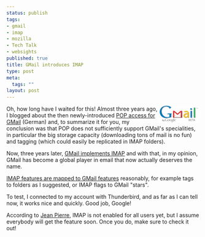 ```yaml
--- 
status: publish
tags: 
- gmail
- imap
- mozilla
- Tech Talk
- websights
published: true
title: GMail introduces IMAP
type: post
meta: 
  tags: ""
layout: post
---
```

<img src="/media/wp/logos/gmaillogo.serendipityThumb.gif" alt="GMail" class="alignright" align="right" />Oh, how long have I waited for this! Almost three years ago, I blogged about the then newly-introduced <a href="http://fredericiana.com/2004/11/17/gmail-spricht-pop-ist-das-alles/">POP access for GMail</a> (German) and, to summarize it for you, my conclusion was that POP does not sufficiently support GMail's specialities, in particular the big storage capacity (downloading tons of mail is no fun) and tagging (which could easily be replicated in IMAP folders).

Now, three years later, <a href="http://mail.google.com/support/bin/answer.py?ctx=gmail&hl=en&answer=75725">GMail implements IMAP</a> and with that, in my opinion, GMail has become a global player in email that now actually deserves the name.

<a href="http://mail.google.com/support/bin/answer.py?answer=77657">IMAP features are mapped to GMail features</a> reasonably, for example tags to folders as I suggested, or IMAP flags to GMail "stars".

To test, I connected to my account with Thunderbird, and as far as I can tell now, it works nice and quickly. Good job, Google!

According to <a href="http://blog.jeanpierre.de">Jean Pierre</a>, IMAP is not enabled for all users yet, but I assume everybody will get the feature soon. Once you do, make sure to check it out!
